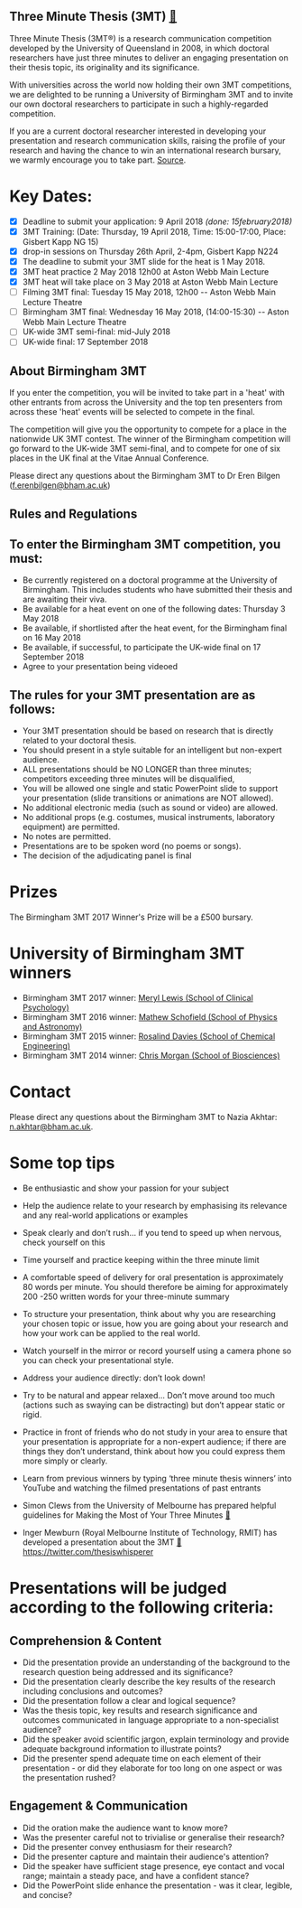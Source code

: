 Three Minute Thesis (3MT) [:link:](https://intranet.birmingham.ac.uk/as/studentservices/graduateschool/eventinfo/3MT.aspx)
---

Three Minute Thesis (3MT®) is a research communication competition developed 
by the University of Queensland in 2008, in which doctoral researchers have 
just three minutes to deliver an engaging presentation on their thesis topic,
its originality and its significance.

With universities across the world now holding their own 3MT competitions, 
we are delighted to be running a University of Birmingham 3MT and to invite 
our own doctoral researchers to participate in such a highly-regarded 
competition.

If you are a current doctoral researcher interested in developing your 
presentation and research communication skills, raising the profile of your 
research and having the chance to win an international research bursary, 
we warmly encourage you to take part. [Source](https://intranet.birmingham.ac.uk/as/studentservices/graduateschool/eventinfo/3MT.aspx).


# Key Dates:
* [x] Deadline to submit your application: 9 April 2018  _(done: 15february2018)_
* [x] 3MT Training: (Date: Thursday, 19 April 2018, Time: 15:00-17:00, Place: Gisbert Kapp NG 15)
* [x] drop-in sessions on Thursday 26th April, 2-4pm, Gisbert Kapp N224
* [x] The deadline to submit your 3MT slide for the heat is 1 May 2018.
* [x] 3MT heat practice 2 May 2018 12h00 at Aston Webb Main Lecture
* [x] 3MT heat will take place on 3 May 2018 at Aston Webb Main Lecture
* [ ] Filming 3MT final: Tuesday 15 May 2018, 12h00 -- Aston Webb Main Lecture Theatre
* [ ] Birmingham 3MT final: Wednesday 16 May 2018, (14:00-15:30) --  Aston Webb Main Lecture Theatre
* [ ] UK-wide 3MT semi-final: mid-July 2018
* [ ] UK-wide final: 17 September 2018

## About Birmingham 3MT

If you enter the competition, you will be invited to take part in a 'heat' 
with other entrants from across the University and the top ten presenters 
from across these 'heat' events will be selected to compete in the final.

The competition will give you the opportunity to compete for a place in 
the nationwide UK 3MT contest. The winner of the Birmingham competition 
will go forward to the UK-wide 3MT semi-final, and to compete for 
one of six places in the UK final at the Vitae Annual Conference.

Please direct any questions about the Birmingham 3MT to Dr Eren Bilgen (f.erenbilgen@bham.ac.uk)


## Rules and Regulations

## To enter the Birmingham 3MT competition, you must:

* Be currently registered on a doctoral programme at the University of 
Birmingham. This includes students who have submitted their thesis and 
are awaiting their viva.
* Be available for a heat event on one of the following dates: 
 Thursday 3 May 2018
* Be available, if shortlisted after the heat event, for the Birmingham 
 final on 16 May 2018
* Be available, if successful, to participate the UK-wide final on 
 17 September 2018
* Agree to your presentation being videoed


## The rules for your 3MT presentation are as follows:

* Your 3MT presentation should be based on research that is directly related to your doctoral thesis.
* You should present in a style suitable for an intelligent but non-expert audience.
* ALL presentations should be NO LONGER than three minutes; 
competitors exceeding three minutes will be disqualified,
* You will be allowed one single and static PowerPoint slide to support 
your presentation (slide transitions or animations are NOT allowed).
* No additional electronic media (such as sound or video) are allowed.
* No additional props (e.g. costumes, musical instruments, laboratory equipment) are permitted.
* No notes are permitted.
* Presentations are to be spoken word (no poems or songs).
* The decision of the adjudicating panel is final


# Prizes 

The Birmingham 3MT 2017 Winner's Prize will be a £500 bursary. 


# University of Birmingham 3MT winners

* Birmingham 3MT 2017 winner: [Meryl Lewis (School of Clinical Psychology)](https://www.youtube.com/watch?v=zUM6l6miaMA)
* Birmingham 3MT 2016 winner: [Mathew Schofield (School of Physics and Astronomy)](https://www.youtube.com/watch?v=DhVb9cAWqWM)
* Birmingham 3MT 2015 winner: [Rosalind Davies (School of Chemical Engineering)](https://www.youtube.com/watch?v=3WopKnCkMRg&feature=youtu.be)
* Birmingham 3MT 2014 winner: [Chris Morgan (School of Biosciences)](https://www.youtube.com/watch?v=L4A9t9ddaYg)


# Contact 

Please direct any questions about the Birmingham 3MT to Nazia Akhtar: n.akhtar@bham.ac.uk.


# Some top tips

* Be enthusiastic and show your passion for your subject
* Help the audience relate to your research by emphasising its relevance and any real-world applications or examples
* Speak clearly and don’t rush... if you tend to speed up when nervous, check yourself on this
* Time yourself and practice keeping within the three minute limit
* A comfortable speed of delivery for oral presentation is approximately 
80 words per minute. You should therefore be aiming for approximately 
200 -250 written words for your three-minute summary
* To structure your presentation, think about why you are researching your 
chosen topic or issue, how you are going about your research and 
how your work can be applied to the real world.
* Watch yourself in the mirror or record yourself using a camera phone so 
you can check your presentational style.
* Address your audience directly: don’t look down!
* Try to be natural and appear relaxed... Don’t move around too much 
(actions such as swaying can be distracting) but don’t appear static or 
rigid.
* Practice in front of friends who do not study in your area to ensure 
that your presentation is appropriate for a non-expert audience; 
if there are things they don’t understand, think about how you could 
express them more simply or clearly.
* Learn from previous winners by typing ‘three minute thesis winners’ 
into YouTube and watching the filmed presentations of past entrants


* Simon Clews from the University of Melbourne has prepared helpful 
guidelines for Making the Most of Your Three Minutes [:link:](https://www.grad.ubc.ca/sites/default/files/materials/gps_3MT.pdf)

* Inger Mewburn (Royal Melbourne Institute of Technology, RMIT) 
has developed a presentation about the 3MT [:link:](https://prezi.com/jwhwyydfzqxo/how-to-talk-about-your-thesis-in-3-minutes/)
https://twitter.com/thesiswhisperer




# Presentations will be judged according to the following criteria:

## Comprehension & Content
* Did the presentation provide an understanding of the background to the 
research question being addressed and its significance?
* Did the presentation clearly describe the key results of the research 
including conclusions and outcomes?
* Did the presentation follow a clear and logical sequence?
* Was the thesis topic, key results and research significance and 
outcomes communicated in language appropriate to a non-specialist audience?
* Did the speaker avoid scientific jargon, explain terminology and provide 
adequate background information to illustrate points?
* Did the presenter spend adequate time on each element of their 
presentation - or did they elaborate for too long on one aspect or was 
the presentation rushed?

## Engagement & Communication
* Did the oration make the audience want to know more?
* Was the presenter careful not to trivialise or generalise their research?
* Did the presenter convey enthusiasm for their research?
* Did the presenter capture and maintain their audience's attention?
* Did the speaker have sufficient stage presence, eye contact and vocal 
range; maintain a steady pace, and have a confident stance?
* Did the PowerPoint slide enhance the presentation - was it clear, 
legible, and concise?


